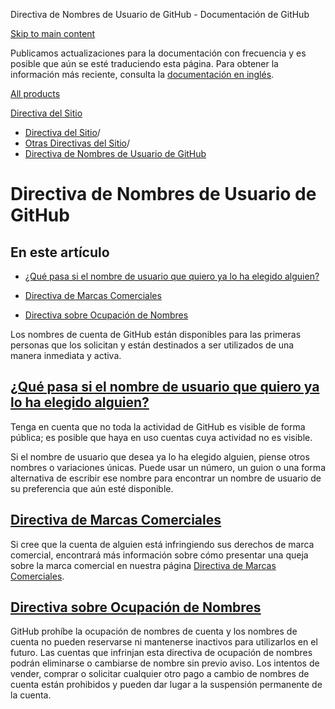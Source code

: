 Directiva de Nombres de Usuario de GitHub - Documentación de GitHub

[Skip to main content](#main-content)

Publicamos actualizaciones para la documentación con frecuencia y es posible que aún se esté traduciendo esta página. Para obtener la información más reciente, consulta la [documentación en inglés](/en).

[All products](/es)

[Directiva del Sitio](/es/site-policy)

* [Directiva del Sitio](/es/site-policy)/
* [Otras Directivas del Sitio](/es/site-policy/other-site-policies)/
* [Directiva de Nombres de Usuario de GitHub](/es/site-policy/other-site-policies/github-username-policy)

Directiva de Nombres de Usuario de GitHub
==========

En este artículo
----------

* [¿Qué pasa si el nombre de usuario que quiero ya lo ha elegido alguien?](#what-if-the-username-i-want-is-already-taken)

* [Directiva de Marcas Comerciales](#trademark-policy)

* [Directiva sobre Ocupación de Nombres](#name-squatting-policy)

Los nombres de cuenta de GitHub están disponibles para las primeras personas que los solicitan y están destinados a ser utilizados de una manera inmediata y activa.

[¿Qué pasa si el nombre de usuario que quiero ya lo ha elegido alguien?](#what-if-the-username-i-want-is-already-taken)
----------

Tenga en cuenta que no toda la actividad de GitHub es visible de forma pública; es posible que haya en uso cuentas cuya actividad no es visible.

Si el nombre de usuario que desea ya lo ha elegido alguien, piense otros nombres o variaciones únicas. Puede usar un número, un guion o una forma alternativa de escribir ese nombre para encontrar un nombre de usuario de su preferencia que aún esté disponible.

[Directiva de Marcas Comerciales](#trademark-policy)
----------

Si cree que la cuenta de alguien está infringiendo sus derechos de marca comercial, encontrará más información sobre cómo presentar una queja sobre la marca comercial en nuestra página [Directiva de Marcas Comerciales](/es/site-policy/content-removal-policies/github-trademark-policy).

[Directiva sobre Ocupación de Nombres](#name-squatting-policy)
----------

GitHub prohíbe la ocupación de nombres de cuenta y los nombres de cuenta no pueden reservarse ni mantenerse inactivos para utilizarlos en el futuro. Las cuentas que infrinjan esta directiva de ocupación de nombres podrán eliminarse o cambiarse de nombre sin previo aviso. Los intentos de vender, comprar o solicitar cualquier otro pago a cambio de nombres de cuenta están prohibidos y pueden dar lugar a la suspensión permanente de la cuenta.
